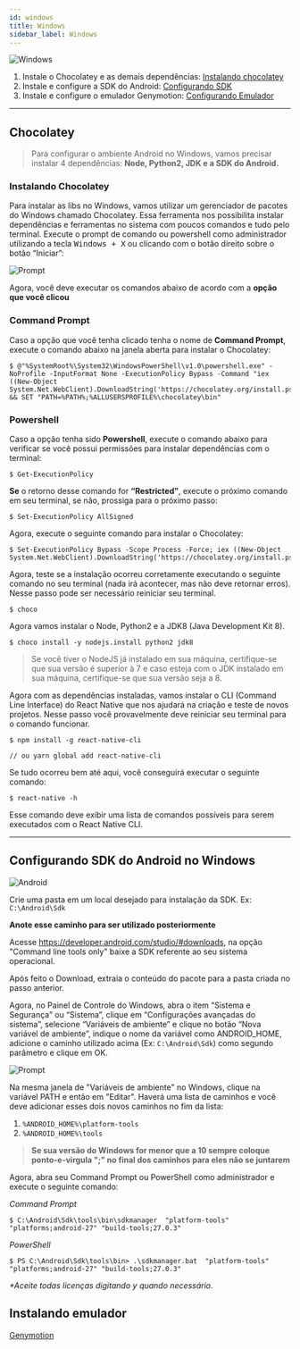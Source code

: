 ```yaml
---
id: windows
title: Windows
sidebar_label: Windows
---
```


![Windows](assets/ambiente-react-native/Windows.png)

1. Instale o Chocolatey e as demais dependências: [Instalando chocolatey](#chocolatey)
2. Instale e configure a SDK do Android: [Configurando SDK](#configurando-sdk-do-android-no-windows)
3. Instale e configure o emulador Genymotion: [Configurando Emulador](/ambiente-react-native/android/emulador)

<hr>

## Chocolatey

> Para configurar o ambiente Android no Windows, vamos precisar instalar 4 dependências: **Node, Python2, JDK e a SDK do Android.**

### Instalando Chocolatey

Para instalar as libs no Windows, vamos utilizar um gerenciador de pacotes do Windows chamado Chocolatey. Essa ferramenta nos possibilita instalar dependências e ferramentas no sistema com poucos comandos e tudo pelo terminal.
Execute o prompt de comando ou powershell como administrador utilizando a tecla <kbd>Windows + X</kbd> ou clicando com o botão direito sobre o botão “Iniciar”:

![Prompt](assets/ambiente-react-native/prompt.png)

Agora, você deve executar os comandos abaixo de acordo com a **opção que você clicou**

### Command Prompt

Caso a opção que você tenha clicado tenha o nome de **Command Prompt**, execute o comando abaixo na janela aberta para instalar o Chocolatey:

```console
$ @"%SystemRoot%\System32\WindowsPowerShell\v1.0\powershell.exe" -NoProfile -InputFormat None -ExecutionPolicy Bypass -Command "iex ((New-Object System.Net.WebClient).DownloadString('https://chocolatey.org/install.ps1'))" && SET "PATH=%PATH%;%ALLUSERSPROFILE%\chocolatey\bin"
```

### Powershell

Caso a opção tenha sido **Powershell**, execute o comando abaixo para verificar se você possui permissões para instalar dependências com o terminal:

```console
$ Get-ExecutionPolicy
```

**Se** o retorno desse comando for **“Restricted”**, execute o próximo comando em seu terminal, se não, prossiga para o próximo passo:

```console
$ Set-ExecutionPolicy AllSigned
```

Agora, execute o seguinte comando para instalar o Chocolatey:

```console
$ Set-ExecutionPolicy Bypass -Scope Process -Force; iex ((New-Object System.Net.WebClient).DownloadString('https://chocolatey.org/install.ps1'))
```

Agora, teste se a instalação ocorreu corretamente executando o seguinte comando no seu terminal (nada irá acontecer, mas não deve retornar erros). Nesse passo pode ser necessário reiniciar seu terminal.

```console
$ choco
```

Agora vamos instalar o Node, Python2 e a JDK8 (Java Development Kit 8).

```console
$ choco install -y nodejs.install python2 jdk8
```

> Se você tiver o NodeJS já instalado em sua máquina, certifique-se que sua versão é superior à 7 e caso esteja com o JDK instalado em sua máquina, certifique-se que sua versão seja a 8.

Agora com as dependências instaladas, vamos instalar o CLI (Command Line Interface) do React Native que nos ajudará na criação e teste de novos projetos. Nesse passo você provavelmente deve reiniciar seu terminal para o comando funcionar.

```console
$ npm install -g react-native-cli

// ou yarn global add react-native-cli
```

Se tudo ocorreu bem até aqui, você conseguirá executar o seguinte comando:

```console
$ react-native -h
```

Esse comando deve exibir uma lista de comandos possíveis para serem executados com o React Native CLI.

<hr>

## Configurando SDK do Android no Windows

![Android](assets/android-studio.png)

Crie uma pasta em um local desejado para instalação da SDK. Ex: `C:\Android\Sdk`

**Anote esse caminho para ser utilizado posteriormente**

Acesse https://developer.android.com/studio/#downloads, na opção "Command line tools only" baixe a SDK referente ao seu sistema operacional.

Após feito o Download, extraia o conteúdo do pacote para a pasta criada no passo anterior.

Agora, no Painel de Controle do Windows, abra o item “Sistema e Segurança” ou “Sistema”, clique em “Configurações avançadas do sistema”, selecione “Variáveis de ambiente” e clique no botão “Nova variável de ambiente”, indique o nome da variável como ANDROID_HOME, adicione o caminho utilizado acima (Ex: `C:\Android\Sdk`) como segundo parâmetro e clique em OK.

![Prompt](assets/ambiente-react-native/5.png)

Na mesma janela de "Variáveis de ambiente" no Windows, clique na variável PATH e então em "Editar". Haverá uma lista de caminhos e você deve adicionar esses dois novos caminhos no fim da lista:

1. `%ANDROID_HOME%\platform-tools`
2. `%ANDROID_HOME%\tools`

> **Se sua versão do Windows for menor que a 10 sempre coloque ponto-e-virgula ";" no final dos caminhos para eles não se juntarem**

Agora, abra seu Command Prompt ou PowerShell como administrador e execute o seguinte comando:

*Command Prompt*

```console
$ C:\Android\Sdk\tools\bin\sdkmanager  "platform-tools" "platforms;android-27" "build-tools;27.0.3"
```

*PowerShell*

```console
$ PS C:\Android\Sdk\tools\bin> .\sdkmanager.bat  "platform-tools" "platforms;android-27" "build-tools;27.0.3"
```

_\*Aceite todas licenças digitando <kbd>y</kbd> quando necessário._

## Instalando emulador

<a class="link-block" href="/ambiente-react-native/android/emulador"><i class="fab fa-android"></i>Genymotion</a>
